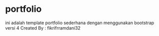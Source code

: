 # portfolio
ini adalah template portfolio sederhana dengan menggunakan bootstrap versi 4
Created By : fikrifrramdani32
